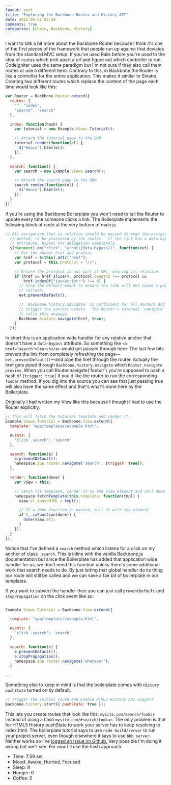 ```yaml
---
layout: post
title: "Exploring the Backbone Router and History API"
date: 2012-05-21 07:59
comments: true
categories: [Chain, Backbone, History]
---
```


I want to talk a bit more about the Backbone Router because I think it's one of the first pieces of the framework that people run up against that deviates from the standard MVC setup. If you've used Rails before you're used to the idea of `routes` which pick apart a url and figure out which controller to run. CodeIgniter uses the same paradigm but I'm not sure if they also call them routes or use a different term. Contrary to this, in Backbone the Router is like a controller for the entire application. This makes it similar to Sinatra. Creating two different routes which replace the content of the page each time would look like this:

``` js
var Router = Backbone.Router.extend({
  routes: {
    "": "index",
    "search": "search"
  },

  index: function(hash) {
    var tutorial = new Example.Views.Tutorial();

    // Attach the tutorial page to the DOM
    tutorial.render(function(el) {
      $("#main").html(el);
    });
  },

  search: function() {
    var search = new Example.Views.Search();

    // Attach the search page to the DOM
    search.render(function(el) {
      $("#main").html(el);
    });
  }
});
```

If you're using the Backbone Boilerplate you won't need to tell the Router to update every time someone clicks a link. The Boilerplate implements the following block of code at the very bottom of main.js

``` js
// All navigation that is relative should be passed through the navigate
  // method, to be processed by the router.  If the link has a data-bypass
  // attribute, bypass the delegation completely.
  $(document).on("click", "a:not([data-bypass])", function(evt) {
    // Get the anchor href and protcol
    var href = $(this).attr("href");
    var protocol = this.protocol + "//";

    // Ensure the protocol is not part of URL, meaning its relative.
    if (href && href.slice(0, protocol.length) !== protocol &&
        href.indexOf("javascript:") !== 0) {
      // Stop the default event to ensure the link will not cause a page
      // refresh.
      evt.preventDefault();

      // `Backbone.history.navigate` is sufficient for all Routers and will
      // trigger the correct events.  The Router's internal `navigate` method
      // calls this anyways.
      Backbone.history.navigate(href, true);
    }
  });
```

In short this is an application wide handler for any relative anchor that doesn't have a `data-bypass` attribute. So something like `<a href="search">Search</a>` would get passed through here.
The last few bits prevent the link from completely refreshing the page—`evt.preventDefault()`—and pipe the href through the router. Actually the href gets piped through `Backbone.history.navigate` which `Router.navigate proxies`. When you call Router.navigate('foobar') you're supposed to pash a hash of `{trigger: true}` if you'd like the router to run the corresponding `foobar` method. If you dig into the source you can see that just passing true will also have the same effect and that's what's done here by the Boilerplate.

Originally I had written my View like this because I thought I had to use the Router explicitly.

``` js
// This will fetch the tutorial template and render it.
Example.Views.Tutorial = Backbone.View.extend({
  template: "app/templates/example.html",

  events: {
    'click .search': 'search'
  },

  search: function(e) {
    e.preventDefault();
    namespace.app.router.navigate('search', {trigger: true});
  },

  render: function(done) {
    var view = this;

    // Fetch the template, render it to the View element and call done.
    namespace.fetchTemplate(this.template, function(tmpl) {
      view.el.innerHTML = tmpl();

      // If a done function is passed, call it with the element
      if (_.isFunction(done)) {
        done(view.el);
      }
    });
  }
});
```
Notice that I've defined a `search` method which listens for a click on my anchor of class `.search`. This is inline with the vanilla Backbone.js documentation but since the Boilerplate has added that application wide handler for us, we don't need this function unless there's some additional work that search needs to do. By just letting that global handler do its thing our route will still be called and we can save a fair bit of boilerplate in our templates.

If you want to subvert the handler then you can just call `preventDefault` and `stopPropagation` on the click event like so:

``` js

Example.Views.Tutorial = Backbone.View.extend({

  template: "app/templates/example.html",

  events: {
    'click .search': 'search'
  },

  search: function(e) {
    e.preventDefault();
    e.stopPropagation();
    namespace.app.router.navigate('whatever');
  }

...

```

Something else to keep in mind is that the boilerplate comes with `History pushState` turned on by default.

``` js
// Trigger the initial route and enable HTML5 History API support
Backbone.history.start({ pushState: true });
```

This lets you create routes that look like this: `mysite.com/search/foobar` instead of using a hash `mysite.com/#search/foobar`. The only problem is that for HTML5 History pushState to work your server has to keep resolving to index.html. The boilerplate tutorial says to use `node build/server` to run your project server, even though elsewhere it says to use `bbb server`. Neither works so I've [logged an issue on Github.](https://github.com/backbone-boilerplate/grunt-bbb/issues/21) Very possible I'm doing it wrong but we'll see. For now I'll use the hash approach.





























- Time: 7:59 am
- Mood: Awake, Hurried, Focused
- Sleep: 8
- Hunger: 0
- Coffee: 0
